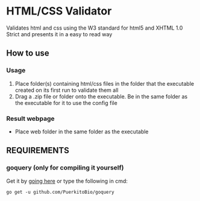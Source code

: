 # HTML/CSS Validator
Validates html and css using the W3 standard for html5 and XHTML 1.0 Strict and presents it in a easy to read way

## How to use
### Usage
1. Place folder(s) containing html/css files in the folder that the executable created on its first run to validate them all
2. Drag a .zip file or folder onto the executable. Be in the same folder as the executable for it to use the config file

### Result webpage
* Place web folder in the same folder as the executable

## REQUIREMENTS

### goquery (only for compiling it yourself)


Get it by [going here](https://github.com/PuerkitoBio/goquery) or type the following in cmd:
```
go get -u github.com/PuerkitoBio/goquery
```
